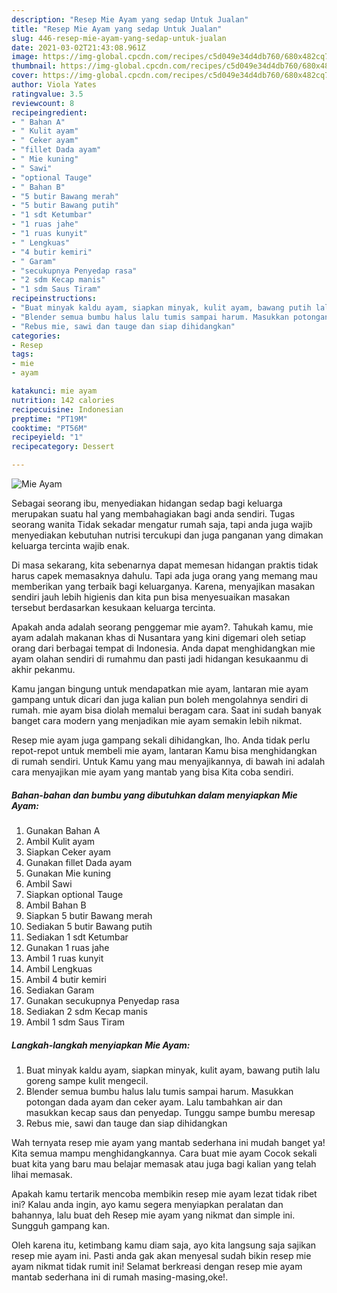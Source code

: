 ```yaml
---
description: "Resep Mie Ayam yang sedap Untuk Jualan"
title: "Resep Mie Ayam yang sedap Untuk Jualan"
slug: 446-resep-mie-ayam-yang-sedap-untuk-jualan
date: 2021-03-02T21:43:08.961Z
image: https://img-global.cpcdn.com/recipes/c5d049e34d4db760/680x482cq70/mie-ayam-foto-resep-utama.jpg
thumbnail: https://img-global.cpcdn.com/recipes/c5d049e34d4db760/680x482cq70/mie-ayam-foto-resep-utama.jpg
cover: https://img-global.cpcdn.com/recipes/c5d049e34d4db760/680x482cq70/mie-ayam-foto-resep-utama.jpg
author: Viola Yates
ratingvalue: 3.5
reviewcount: 8
recipeingredient:
- " Bahan A"
- " Kulit ayam"
- " Ceker ayam"
- "fillet Dada ayam"
- " Mie kuning"
- " Sawi"
- "optional Tauge"
- " Bahan B"
- "5 butir Bawang merah"
- "5 butir Bawang putih"
- "1 sdt Ketumbar"
- "1 ruas jahe"
- "1 ruas kunyit"
- " Lengkuas"
- "4 butir kemiri"
- " Garam"
- "secukupnya Penyedap rasa"
- "2 sdm Kecap manis"
- "1 sdm Saus Tiram"
recipeinstructions:
- "Buat minyak kaldu ayam, siapkan minyak, kulit ayam, bawang putih lalu goreng sampe kulit mengecil."
- "Blender semua bumbu halus lalu tumis sampai harum. Masukkan potongan dada ayam dan ceker ayam. Lalu tambahkan air dan masukkan kecap saus dan penyedap. Tunggu sampe bumbu meresap"
- "Rebus mie, sawi dan tauge dan siap dihidangkan"
categories:
- Resep
tags:
- mie
- ayam

katakunci: mie ayam 
nutrition: 142 calories
recipecuisine: Indonesian
preptime: "PT19M"
cooktime: "PT56M"
recipeyield: "1"
recipecategory: Dessert

---
```



![Mie Ayam](https://img-global.cpcdn.com/recipes/c5d049e34d4db760/680x482cq70/mie-ayam-foto-resep-utama.jpg)

Sebagai seorang ibu, menyediakan hidangan sedap bagi keluarga merupakan suatu hal yang membahagiakan bagi anda sendiri. Tugas seorang  wanita Tidak sekadar mengatur rumah saja, tapi anda juga wajib menyediakan kebutuhan nutrisi tercukupi dan juga panganan yang dimakan keluarga tercinta wajib enak.

Di masa  sekarang, kita sebenarnya dapat memesan hidangan praktis tidak harus capek memasaknya dahulu. Tapi ada juga orang yang memang mau memberikan yang terbaik bagi keluarganya. Karena, menyajikan masakan sendiri jauh lebih higienis dan kita pun bisa menyesuaikan masakan tersebut berdasarkan kesukaan keluarga tercinta. 



Apakah anda adalah seorang penggemar mie ayam?. Tahukah kamu, mie ayam adalah makanan khas di Nusantara yang kini digemari oleh setiap orang dari berbagai tempat di Indonesia. Anda dapat menghidangkan mie ayam olahan sendiri di rumahmu dan pasti jadi hidangan kesukaanmu di akhir pekanmu.

Kamu jangan bingung untuk mendapatkan mie ayam, lantaran mie ayam gampang untuk dicari dan juga kalian pun boleh mengolahnya sendiri di rumah. mie ayam bisa diolah memalui beragam cara. Saat ini sudah banyak banget cara modern yang menjadikan mie ayam semakin lebih nikmat.

Resep mie ayam juga gampang sekali dihidangkan, lho. Anda tidak perlu repot-repot untuk membeli mie ayam, lantaran Kamu bisa menghidangkan di rumah sendiri. Untuk Kamu yang mau menyajikannya, di bawah ini adalah cara menyajikan mie ayam yang mantab yang bisa Kita coba sendiri.

<!--inarticleads1-->

##### Bahan-bahan dan bumbu yang dibutuhkan dalam menyiapkan Mie Ayam:

1. Gunakan  Bahan A
1. Ambil  Kulit ayam
1. Siapkan  Ceker ayam
1. Gunakan fillet Dada ayam
1. Gunakan  Mie kuning
1. Ambil  Sawi
1. Siapkan optional Tauge
1. Ambil  Bahan B
1. Siapkan 5 butir Bawang merah
1. Sediakan 5 butir Bawang putih
1. Sediakan 1 sdt Ketumbar
1. Gunakan 1 ruas jahe
1. Ambil 1 ruas kunyit
1. Ambil  Lengkuas
1. Ambil 4 butir kemiri
1. Sediakan  Garam
1. Gunakan secukupnya Penyedap rasa
1. Sediakan 2 sdm Kecap manis
1. Ambil 1 sdm Saus Tiram




<!--inarticleads2-->

##### Langkah-langkah menyiapkan Mie Ayam:

1. Buat minyak kaldu ayam, siapkan minyak, kulit ayam, bawang putih lalu goreng sampe kulit mengecil.
1. Blender semua bumbu halus lalu tumis sampai harum. Masukkan potongan dada ayam dan ceker ayam. Lalu tambahkan air dan masukkan kecap saus dan penyedap. Tunggu sampe bumbu meresap
1. Rebus mie, sawi dan tauge dan siap dihidangkan




Wah ternyata resep mie ayam yang mantab sederhana ini mudah banget ya! Kita semua mampu menghidangkannya. Cara buat mie ayam Cocok sekali buat kita yang baru mau belajar memasak atau juga bagi kalian yang telah lihai memasak.

Apakah kamu tertarik mencoba membikin resep mie ayam lezat tidak ribet ini? Kalau anda ingin, ayo kamu segera menyiapkan peralatan dan bahannya, lalu buat deh Resep mie ayam yang nikmat dan simple ini. Sungguh gampang kan. 

Oleh karena itu, ketimbang kamu diam saja, ayo kita langsung saja sajikan resep mie ayam ini. Pasti anda gak akan menyesal sudah bikin resep mie ayam nikmat tidak rumit ini! Selamat berkreasi dengan resep mie ayam mantab sederhana ini di rumah masing-masing,oke!.

